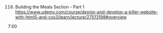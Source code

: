 116. Building the Meals Section - Part 1
https://www.udemy.com/course/design-and-develop-a-killer-website-with-html5-and-css3/learn/lecture/27513198#overview

7:00





